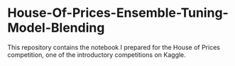 # House-Of-Prices-Ensemble-Tuning-Model-Blending
This repository contains the notebook I prepared for the House of Prices competition, one of the introductory competitions on Kaggle.
